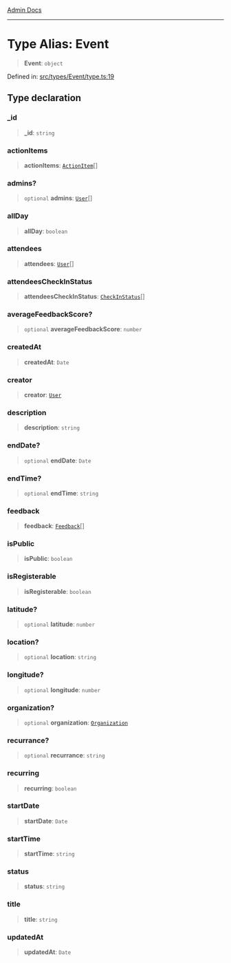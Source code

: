 [Admin Docs](/)

***

# Type Alias: Event

> **Event**: `object`

Defined in: [src/types/Event/type.ts:19](https://github.com/PalisadoesFoundation/talawa-admin/blob/main/src/types/Event/type.ts#L19)

## Type declaration

### \_id

> **\_id**: `string`

### actionItems

> **actionItems**: [`ActionItem`](../../../actionItem/type-aliases/ActionItem.md)[]

### admins?

> `optional` **admins**: [`User`](User.md)[]

### allDay

> **allDay**: `boolean`

### attendees

> **attendees**: [`User`](User.md)[]

### attendeesCheckInStatus

> **attendeesCheckInStatus**: [`CheckInStatus`](../../../CheckIn/type/type-aliases/CheckInStatus.md)[]

### averageFeedbackScore?

> `optional` **averageFeedbackScore**: `number`

### createdAt

> **createdAt**: `Date`

### creator

> **creator**: [`User`](User.md)

### description

> **description**: `string`

### endDate?

> `optional` **endDate**: `Date`

### endTime?

> `optional` **endTime**: `string`

### feedback

> **feedback**: [`Feedback`](Feedback.md)[]

### isPublic

> **isPublic**: `boolean`

### isRegisterable

> **isRegisterable**: `boolean`

### latitude?

> `optional` **latitude**: `number`

### location?

> `optional` **location**: `string`

### longitude?

> `optional` **longitude**: `number`

### organization?

> `optional` **organization**: [`Organization`](../../../organization/type-aliases/Organization.md)

### recurrance?

> `optional` **recurrance**: `string`

### recurring

> **recurring**: `boolean`

### startDate

> **startDate**: `Date`

### startTime

> **startTime**: `string`

### status

> **status**: `string`

### title

> **title**: `string`

### updatedAt

> **updatedAt**: `Date`
